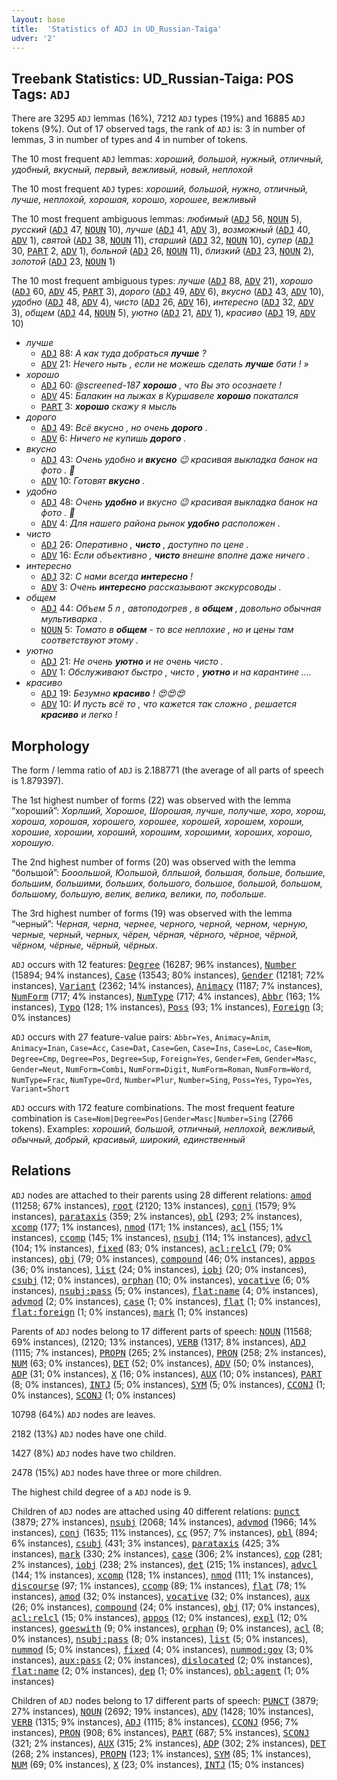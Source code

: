 ```yaml
---
layout: base
title:  'Statistics of ADJ in UD_Russian-Taiga'
udver: '2'
---
```


## Treebank Statistics: UD_Russian-Taiga: POS Tags: `ADJ`

There are 3295 `ADJ` lemmas (16%), 7212 `ADJ` types (19%) and 16885 `ADJ` tokens (9%).
Out of 17 observed tags, the rank of `ADJ` is: 3 in number of lemmas, 3 in number of types and 4 in number of tokens.

The 10 most frequent `ADJ` lemmas: <em>хороший, большой, нужный, отличный, удобный, вкусный, первый, вежливый, новый, неплохой</em>

The 10 most frequent `ADJ` types:  <em>хороший, большой, нужно, отличный, лучше, неплохой, хорошая, хорошо, хорошее, вежливый</em>

The 10 most frequent ambiguous lemmas: <em>любимый</em> (<tt><a href="ru_taiga-pos-ADJ.html">ADJ</a></tt> 56, <tt><a href="ru_taiga-pos-NOUN.html">NOUN</a></tt> 5), <em>русский</em> (<tt><a href="ru_taiga-pos-ADJ.html">ADJ</a></tt> 47, <tt><a href="ru_taiga-pos-NOUN.html">NOUN</a></tt> 10), <em>лучше</em> (<tt><a href="ru_taiga-pos-ADJ.html">ADJ</a></tt> 41, <tt><a href="ru_taiga-pos-ADV.html">ADV</a></tt> 3), <em>возможный</em> (<tt><a href="ru_taiga-pos-ADJ.html">ADJ</a></tt> 40, <tt><a href="ru_taiga-pos-ADV.html">ADV</a></tt> 1), <em>святой</em> (<tt><a href="ru_taiga-pos-ADJ.html">ADJ</a></tt> 38, <tt><a href="ru_taiga-pos-NOUN.html">NOUN</a></tt> 11), <em>старший</em> (<tt><a href="ru_taiga-pos-ADJ.html">ADJ</a></tt> 32, <tt><a href="ru_taiga-pos-NOUN.html">NOUN</a></tt> 10), <em>супер</em> (<tt><a href="ru_taiga-pos-ADJ.html">ADJ</a></tt> 30, <tt><a href="ru_taiga-pos-PART.html">PART</a></tt> 2, <tt><a href="ru_taiga-pos-ADV.html">ADV</a></tt> 1), <em>больной</em> (<tt><a href="ru_taiga-pos-ADJ.html">ADJ</a></tt> 26, <tt><a href="ru_taiga-pos-NOUN.html">NOUN</a></tt> 11), <em>близкий</em> (<tt><a href="ru_taiga-pos-ADJ.html">ADJ</a></tt> 23, <tt><a href="ru_taiga-pos-NOUN.html">NOUN</a></tt> 2), <em>золотой</em> (<tt><a href="ru_taiga-pos-ADJ.html">ADJ</a></tt> 23, <tt><a href="ru_taiga-pos-NOUN.html">NOUN</a></tt> 1)

The 10 most frequent ambiguous types:  <em>лучше</em> (<tt><a href="ru_taiga-pos-ADJ.html">ADJ</a></tt> 88, <tt><a href="ru_taiga-pos-ADV.html">ADV</a></tt> 21), <em>хорошо</em> (<tt><a href="ru_taiga-pos-ADJ.html">ADJ</a></tt> 60, <tt><a href="ru_taiga-pos-ADV.html">ADV</a></tt> 45, <tt><a href="ru_taiga-pos-PART.html">PART</a></tt> 3), <em>дорого</em> (<tt><a href="ru_taiga-pos-ADJ.html">ADJ</a></tt> 49, <tt><a href="ru_taiga-pos-ADV.html">ADV</a></tt> 6), <em>вкусно</em> (<tt><a href="ru_taiga-pos-ADJ.html">ADJ</a></tt> 43, <tt><a href="ru_taiga-pos-ADV.html">ADV</a></tt> 10), <em>удобно</em> (<tt><a href="ru_taiga-pos-ADJ.html">ADJ</a></tt> 48, <tt><a href="ru_taiga-pos-ADV.html">ADV</a></tt> 4), <em>чисто</em> (<tt><a href="ru_taiga-pos-ADJ.html">ADJ</a></tt> 26, <tt><a href="ru_taiga-pos-ADV.html">ADV</a></tt> 16), <em>интересно</em> (<tt><a href="ru_taiga-pos-ADJ.html">ADJ</a></tt> 32, <tt><a href="ru_taiga-pos-ADV.html">ADV</a></tt> 3), <em>общем</em> (<tt><a href="ru_taiga-pos-ADJ.html">ADJ</a></tt> 44, <tt><a href="ru_taiga-pos-NOUN.html">NOUN</a></tt> 5), <em>уютно</em> (<tt><a href="ru_taiga-pos-ADJ.html">ADJ</a></tt> 21, <tt><a href="ru_taiga-pos-ADV.html">ADV</a></tt> 1), <em>красиво</em> (<tt><a href="ru_taiga-pos-ADJ.html">ADJ</a></tt> 19, <tt><a href="ru_taiga-pos-ADV.html">ADV</a></tt> 10)


* <em>лучше</em>
  * <tt><a href="ru_taiga-pos-ADJ.html">ADJ</a></tt> 88: <em>А как туда добраться <b>лучше</b> ?</em>
  * <tt><a href="ru_taiga-pos-ADV.html">ADV</a></tt> 21: <em>Нечего ныть , если не можешь сделать <b>лучше</b> бати ! »</em>
* <em>хорошо</em>
  * <tt><a href="ru_taiga-pos-ADJ.html">ADJ</a></tt> 60: <em>@screened-187 <b>хорошо</b> , что Вы это осознаете !</em>
  * <tt><a href="ru_taiga-pos-ADV.html">ADV</a></tt> 45: <em>Балакин на лыжах в Куршавеле <b>хорошо</b> покатался</em>
  * <tt><a href="ru_taiga-pos-PART.html">PART</a></tt> 3: <em><b>хорошо</b> скажу я мысль</em>
* <em>дорого</em>
  * <tt><a href="ru_taiga-pos-ADJ.html">ADJ</a></tt> 49: <em>Всё вкусно , но очень <b>дорого</b> .</em>
  * <tt><a href="ru_taiga-pos-ADV.html">ADV</a></tt> 6: <em>Ничего не купишь <b>дорого</b> .</em>
* <em>вкусно</em>
  * <tt><a href="ru_taiga-pos-ADJ.html">ADJ</a></tt> 43: <em>Очень удобно и <b>вкусно</b> 😉 красивая выкладка банок на фото . 👏</em>
  * <tt><a href="ru_taiga-pos-ADV.html">ADV</a></tt> 10: <em>Готовят <b>вкусно</b> .</em>
* <em>удобно</em>
  * <tt><a href="ru_taiga-pos-ADJ.html">ADJ</a></tt> 48: <em>Очень <b>удобно</b> и вкусно 😉 красивая выкладка банок на фото . 👏</em>
  * <tt><a href="ru_taiga-pos-ADV.html">ADV</a></tt> 4: <em>Для нашего района рынок <b>удобно</b> расположен .</em>
* <em>чисто</em>
  * <tt><a href="ru_taiga-pos-ADJ.html">ADJ</a></tt> 26: <em>Оперативно , <b>чисто</b> , доступно по цене .</em>
  * <tt><a href="ru_taiga-pos-ADV.html">ADV</a></tt> 16: <em>Если объективно , <b>чисто</b> внешне вполне даже ничего .</em>
* <em>интересно</em>
  * <tt><a href="ru_taiga-pos-ADJ.html">ADJ</a></tt> 32: <em>С нами всегда <b>интересно</b> !</em>
  * <tt><a href="ru_taiga-pos-ADV.html">ADV</a></tt> 3: <em>Очень <b>интересно</b> рассказывают экскурсоводы .</em>
* <em>общем</em>
  * <tt><a href="ru_taiga-pos-ADJ.html">ADJ</a></tt> 44: <em>Объем 5 л , автоподогрев , в <b>общем</b> , довольно обычная мультиварка .</em>
  * <tt><a href="ru_taiga-pos-NOUN.html">NOUN</a></tt> 5: <em>Томато в <b>общем</b> - то все неплохие , но и цены там соответствуют этому .</em>
* <em>уютно</em>
  * <tt><a href="ru_taiga-pos-ADJ.html">ADJ</a></tt> 21: <em>Не очень <b>уютно</b> и не очень чисто .</em>
  * <tt><a href="ru_taiga-pos-ADV.html">ADV</a></tt> 1: <em>Обслуживают быстро , чисто , <b>уютно</b> и на карантине ....</em>
* <em>красиво</em>
  * <tt><a href="ru_taiga-pos-ADJ.html">ADJ</a></tt> 19: <em>Безумно <b>красиво</b> ! 😍😍😍</em>
  * <tt><a href="ru_taiga-pos-ADV.html">ADV</a></tt> 10: <em>И пусть всё то , что кажется так сложно , решается <b>красиво</b> и легко !</em>

## Morphology

The form / lemma ratio of `ADJ` is 2.188771 (the average of all parts of speech is 1.879397).

The 1st highest number of forms (22) was observed with the lemma “хороший”: <em>Хорлший, Хорошое, Шорошая, лучше, получше, хоро, хорош, хороша, хорошая, хорошего, хорошее, хорошей, хорошем, хороши, хорошие, хорошии, хороший, хорошим, хорошими, хороших, хорошо, хорошую</em>.

The 2nd highest number of forms (20) was observed with the lemma “большой”: <em>Бооольшой, Юольшой, блльшой, большая, больше, большие, большим, большими, больших, большого, большое, большой, большом, большому, большую, велик, велика, велики, по, побольше</em>.

The 3rd highest number of forms (19) was observed with the lemma “черный”: <em>Черная, черна, чернее, черного, черной, черном, черную, черные, черный, черных, чёрен, чёрная, чёрного, чёрное, чёрной, чёрном, чёрные, чёрный, чёрных</em>.

`ADJ` occurs with 12 features: <tt><a href="ru_taiga-feat-Degree.html">Degree</a></tt> (16287; 96% instances), <tt><a href="ru_taiga-feat-Number.html">Number</a></tt> (15894; 94% instances), <tt><a href="ru_taiga-feat-Case.html">Case</a></tt> (13543; 80% instances), <tt><a href="ru_taiga-feat-Gender.html">Gender</a></tt> (12181; 72% instances), <tt><a href="ru_taiga-feat-Variant.html">Variant</a></tt> (2362; 14% instances), <tt><a href="ru_taiga-feat-Animacy.html">Animacy</a></tt> (1187; 7% instances), <tt><a href="ru_taiga-feat-NumForm.html">NumForm</a></tt> (717; 4% instances), <tt><a href="ru_taiga-feat-NumType.html">NumType</a></tt> (717; 4% instances), <tt><a href="ru_taiga-feat-Abbr.html">Abbr</a></tt> (163; 1% instances), <tt><a href="ru_taiga-feat-Typo.html">Typo</a></tt> (128; 1% instances), <tt><a href="ru_taiga-feat-Poss.html">Poss</a></tt> (93; 1% instances), <tt><a href="ru_taiga-feat-Foreign.html">Foreign</a></tt> (3; 0% instances)

`ADJ` occurs with 27 feature-value pairs: `Abbr=Yes`, `Animacy=Anim`, `Animacy=Inan`, `Case=Acc`, `Case=Dat`, `Case=Gen`, `Case=Ins`, `Case=Loc`, `Case=Nom`, `Degree=Cmp`, `Degree=Pos`, `Degree=Sup`, `Foreign=Yes`, `Gender=Fem`, `Gender=Masc`, `Gender=Neut`, `NumForm=Combi`, `NumForm=Digit`, `NumForm=Roman`, `NumForm=Word`, `NumType=Frac`, `NumType=Ord`, `Number=Plur`, `Number=Sing`, `Poss=Yes`, `Typo=Yes`, `Variant=Short`

`ADJ` occurs with 172 feature combinations.
The most frequent feature combination is `Case=Nom|Degree=Pos|Gender=Masc|Number=Sing` (2766 tokens).
Examples: <em>хороший, большой, отличный, неплохой, вежливый, обычный, добрый, красивый, широкий, единственный</em>


## Relations

`ADJ` nodes are attached to their parents using 28 different relations: <tt><a href="ru_taiga-dep-amod.html">amod</a></tt> (11258; 67% instances), <tt><a href="ru_taiga-dep-root.html">root</a></tt> (2120; 13% instances), <tt><a href="ru_taiga-dep-conj.html">conj</a></tt> (1579; 9% instances), <tt><a href="ru_taiga-dep-parataxis.html">parataxis</a></tt> (359; 2% instances), <tt><a href="ru_taiga-dep-obl.html">obl</a></tt> (293; 2% instances), <tt><a href="ru_taiga-dep-xcomp.html">xcomp</a></tt> (177; 1% instances), <tt><a href="ru_taiga-dep-nmod.html">nmod</a></tt> (171; 1% instances), <tt><a href="ru_taiga-dep-acl.html">acl</a></tt> (155; 1% instances), <tt><a href="ru_taiga-dep-ccomp.html">ccomp</a></tt> (145; 1% instances), <tt><a href="ru_taiga-dep-nsubj.html">nsubj</a></tt> (114; 1% instances), <tt><a href="ru_taiga-dep-advcl.html">advcl</a></tt> (104; 1% instances), <tt><a href="ru_taiga-dep-fixed.html">fixed</a></tt> (83; 0% instances), <tt><a href="ru_taiga-dep-acl-relcl.html">acl:relcl</a></tt> (79; 0% instances), <tt><a href="ru_taiga-dep-obj.html">obj</a></tt> (79; 0% instances), <tt><a href="ru_taiga-dep-compound.html">compound</a></tt> (46; 0% instances), <tt><a href="ru_taiga-dep-appos.html">appos</a></tt> (36; 0% instances), <tt><a href="ru_taiga-dep-list.html">list</a></tt> (24; 0% instances), <tt><a href="ru_taiga-dep-iobj.html">iobj</a></tt> (20; 0% instances), <tt><a href="ru_taiga-dep-csubj.html">csubj</a></tt> (12; 0% instances), <tt><a href="ru_taiga-dep-orphan.html">orphan</a></tt> (10; 0% instances), <tt><a href="ru_taiga-dep-vocative.html">vocative</a></tt> (6; 0% instances), <tt><a href="ru_taiga-dep-nsubj-pass.html">nsubj:pass</a></tt> (5; 0% instances), <tt><a href="ru_taiga-dep-flat-name.html">flat:name</a></tt> (4; 0% instances), <tt><a href="ru_taiga-dep-advmod.html">advmod</a></tt> (2; 0% instances), <tt><a href="ru_taiga-dep-case.html">case</a></tt> (1; 0% instances), <tt><a href="ru_taiga-dep-flat.html">flat</a></tt> (1; 0% instances), <tt><a href="ru_taiga-dep-flat-foreign.html">flat:foreign</a></tt> (1; 0% instances), <tt><a href="ru_taiga-dep-mark.html">mark</a></tt> (1; 0% instances)

Parents of `ADJ` nodes belong to 17 different parts of speech: <tt><a href="ru_taiga-pos-NOUN.html">NOUN</a></tt> (11568; 69% instances),  (2120; 13% instances), <tt><a href="ru_taiga-pos-VERB.html">VERB</a></tt> (1317; 8% instances), <tt><a href="ru_taiga-pos-ADJ.html">ADJ</a></tt> (1115; 7% instances), <tt><a href="ru_taiga-pos-PROPN.html">PROPN</a></tt> (265; 2% instances), <tt><a href="ru_taiga-pos-PRON.html">PRON</a></tt> (258; 2% instances), <tt><a href="ru_taiga-pos-NUM.html">NUM</a></tt> (63; 0% instances), <tt><a href="ru_taiga-pos-DET.html">DET</a></tt> (52; 0% instances), <tt><a href="ru_taiga-pos-ADV.html">ADV</a></tt> (50; 0% instances), <tt><a href="ru_taiga-pos-ADP.html">ADP</a></tt> (31; 0% instances), <tt><a href="ru_taiga-pos-X.html">X</a></tt> (16; 0% instances), <tt><a href="ru_taiga-pos-AUX.html">AUX</a></tt> (10; 0% instances), <tt><a href="ru_taiga-pos-PART.html">PART</a></tt> (8; 0% instances), <tt><a href="ru_taiga-pos-INTJ.html">INTJ</a></tt> (5; 0% instances), <tt><a href="ru_taiga-pos-SYM.html">SYM</a></tt> (5; 0% instances), <tt><a href="ru_taiga-pos-CCONJ.html">CCONJ</a></tt> (1; 0% instances), <tt><a href="ru_taiga-pos-SCONJ.html">SCONJ</a></tt> (1; 0% instances)

10798 (64%) `ADJ` nodes are leaves.

2182 (13%) `ADJ` nodes have one child.

1427 (8%) `ADJ` nodes have two children.

2478 (15%) `ADJ` nodes have three or more children.

The highest child degree of a `ADJ` node is 9.

Children of `ADJ` nodes are attached using 40 different relations: <tt><a href="ru_taiga-dep-punct.html">punct</a></tt> (3879; 27% instances), <tt><a href="ru_taiga-dep-nsubj.html">nsubj</a></tt> (2068; 14% instances), <tt><a href="ru_taiga-dep-advmod.html">advmod</a></tt> (1966; 14% instances), <tt><a href="ru_taiga-dep-conj.html">conj</a></tt> (1635; 11% instances), <tt><a href="ru_taiga-dep-cc.html">cc</a></tt> (957; 7% instances), <tt><a href="ru_taiga-dep-obl.html">obl</a></tt> (894; 6% instances), <tt><a href="ru_taiga-dep-csubj.html">csubj</a></tt> (431; 3% instances), <tt><a href="ru_taiga-dep-parataxis.html">parataxis</a></tt> (425; 3% instances), <tt><a href="ru_taiga-dep-mark.html">mark</a></tt> (330; 2% instances), <tt><a href="ru_taiga-dep-case.html">case</a></tt> (306; 2% instances), <tt><a href="ru_taiga-dep-cop.html">cop</a></tt> (281; 2% instances), <tt><a href="ru_taiga-dep-iobj.html">iobj</a></tt> (238; 2% instances), <tt><a href="ru_taiga-dep-det.html">det</a></tt> (215; 1% instances), <tt><a href="ru_taiga-dep-advcl.html">advcl</a></tt> (144; 1% instances), <tt><a href="ru_taiga-dep-xcomp.html">xcomp</a></tt> (128; 1% instances), <tt><a href="ru_taiga-dep-nmod.html">nmod</a></tt> (111; 1% instances), <tt><a href="ru_taiga-dep-discourse.html">discourse</a></tt> (97; 1% instances), <tt><a href="ru_taiga-dep-ccomp.html">ccomp</a></tt> (89; 1% instances), <tt><a href="ru_taiga-dep-flat.html">flat</a></tt> (78; 1% instances), <tt><a href="ru_taiga-dep-amod.html">amod</a></tt> (32; 0% instances), <tt><a href="ru_taiga-dep-vocative.html">vocative</a></tt> (32; 0% instances), <tt><a href="ru_taiga-dep-aux.html">aux</a></tt> (26; 0% instances), <tt><a href="ru_taiga-dep-compound.html">compound</a></tt> (24; 0% instances), <tt><a href="ru_taiga-dep-obj.html">obj</a></tt> (17; 0% instances), <tt><a href="ru_taiga-dep-acl-relcl.html">acl:relcl</a></tt> (15; 0% instances), <tt><a href="ru_taiga-dep-appos.html">appos</a></tt> (12; 0% instances), <tt><a href="ru_taiga-dep-expl.html">expl</a></tt> (12; 0% instances), <tt><a href="ru_taiga-dep-goeswith.html">goeswith</a></tt> (9; 0% instances), <tt><a href="ru_taiga-dep-orphan.html">orphan</a></tt> (9; 0% instances), <tt><a href="ru_taiga-dep-acl.html">acl</a></tt> (8; 0% instances), <tt><a href="ru_taiga-dep-nsubj-pass.html">nsubj:pass</a></tt> (8; 0% instances), <tt><a href="ru_taiga-dep-list.html">list</a></tt> (5; 0% instances), <tt><a href="ru_taiga-dep-nummod.html">nummod</a></tt> (5; 0% instances), <tt><a href="ru_taiga-dep-fixed.html">fixed</a></tt> (4; 0% instances), <tt><a href="ru_taiga-dep-nummod-gov.html">nummod:gov</a></tt> (3; 0% instances), <tt><a href="ru_taiga-dep-aux-pass.html">aux:pass</a></tt> (2; 0% instances), <tt><a href="ru_taiga-dep-dislocated.html">dislocated</a></tt> (2; 0% instances), <tt><a href="ru_taiga-dep-flat-name.html">flat:name</a></tt> (2; 0% instances), <tt><a href="ru_taiga-dep-dep.html">dep</a></tt> (1; 0% instances), <tt><a href="ru_taiga-dep-obl-agent.html">obl:agent</a></tt> (1; 0% instances)

Children of `ADJ` nodes belong to 17 different parts of speech: <tt><a href="ru_taiga-pos-PUNCT.html">PUNCT</a></tt> (3879; 27% instances), <tt><a href="ru_taiga-pos-NOUN.html">NOUN</a></tt> (2692; 19% instances), <tt><a href="ru_taiga-pos-ADV.html">ADV</a></tt> (1428; 10% instances), <tt><a href="ru_taiga-pos-VERB.html">VERB</a></tt> (1315; 9% instances), <tt><a href="ru_taiga-pos-ADJ.html">ADJ</a></tt> (1115; 8% instances), <tt><a href="ru_taiga-pos-CCONJ.html">CCONJ</a></tt> (956; 7% instances), <tt><a href="ru_taiga-pos-PRON.html">PRON</a></tt> (908; 6% instances), <tt><a href="ru_taiga-pos-PART.html">PART</a></tt> (687; 5% instances), <tt><a href="ru_taiga-pos-SCONJ.html">SCONJ</a></tt> (321; 2% instances), <tt><a href="ru_taiga-pos-AUX.html">AUX</a></tt> (315; 2% instances), <tt><a href="ru_taiga-pos-ADP.html">ADP</a></tt> (302; 2% instances), <tt><a href="ru_taiga-pos-DET.html">DET</a></tt> (268; 2% instances), <tt><a href="ru_taiga-pos-PROPN.html">PROPN</a></tt> (123; 1% instances), <tt><a href="ru_taiga-pos-SYM.html">SYM</a></tt> (85; 1% instances), <tt><a href="ru_taiga-pos-NUM.html">NUM</a></tt> (69; 0% instances), <tt><a href="ru_taiga-pos-X.html">X</a></tt> (23; 0% instances), <tt><a href="ru_taiga-pos-INTJ.html">INTJ</a></tt> (15; 0% instances)

